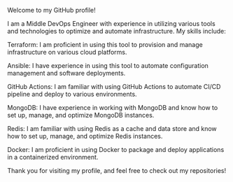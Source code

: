 Welcome to my GitHub profile! 

I am a Middle DevOps Engineer with experience in utilizing various tools and technologies to optimize and automate infrastructure. My skills include:


Terraform: I am proficient in using this tool to provision and manage infrastructure on various cloud platforms.

Ansible: I have experience in using this tool to automate configuration management and software deployments.

GitHub Actions: I am familiar with using GitHub Actions to automate CI/CD pipeline and deploy to various environments.

MongoDB: I have experience in working with MongoDB and know how to set up, manage, and optimize MongoDB instances.

Redis: I am familiar with using Redis as a cache and data store and know how to set up, manage, and optimize Redis instances.

Docker: I am proficient in using Docker to package and deploy applications in a containerized environment.

Thank you for visiting my profile, and feel free to check out my repositories!

